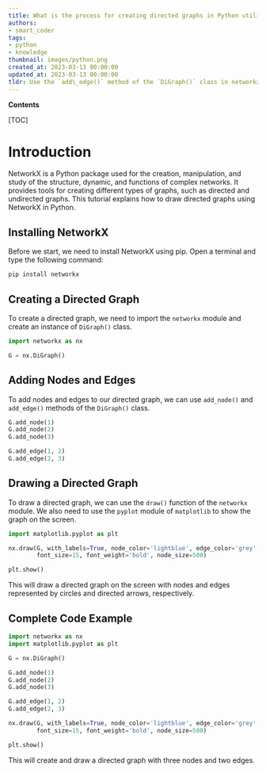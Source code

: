 ```yaml
---
title: What is the process for creating directed graphs in Python utilizing networkx?
authors:
- smart_coder
tags:
- python
- knowledge
thumbnail: images/python.png
created_at: 2023-03-13 00:00:00
updated_at: 2023-03-13 00:00:00
tldr: Use the `add\_edge()` method of the `DiGraph()` class in networkx to create edges with a direction.
---
```


**Contents**

[TOC]

# Introduction
NetworkX is a Python package used for the creation, manipulation, and study of the structure, dynamic, and functions of complex networks. It provides tools for creating different types of graphs, such as directed and undirected graphs. This tutorial explains how to draw directed graphs using NetworkX in Python.

## Installing NetworkX 
Before we start, we need to install NetworkX using pip. Open a terminal and type the following command:

```python
pip install networkx
```

## Creating a Directed Graph
To create a directed graph, we need to import the `networkx` module and create an instance of `DiGraph()` class.

```python
import networkx as nx

G = nx.DiGraph()
```

## Adding Nodes and Edges
To add nodes and edges to our directed graph, we can use `add_node()` and `add_edge()` methods of the `DiGraph()` class. 

```python
G.add_node(1)
G.add_node(2)
G.add_node(3)

G.add_edge(1, 2)
G.add_edge(2, 3)
```

## Drawing a Directed Graph
To draw a directed graph, we can use the `draw()` function of the `networkx` module. We also need to use the `pyplot` module of `matplotlib` to show the graph on the screen.

```python
import matplotlib.pyplot as plt

nx.draw(G, with_labels=True, node_color='lightblue', edge_color='grey', arrowsize=20, linewidths=1,
        font_size=15, font_weight='bold', node_size=500)

plt.show()
```

This will draw a directed graph on the screen with nodes and edges represented by circles and directed arrows, respectively. 

## Complete Code Example
```python
import networkx as nx
import matplotlib.pyplot as plt

G = nx.DiGraph()

G.add_node(1)
G.add_node(2)
G.add_node(3)

G.add_edge(1, 2)
G.add_edge(2, 3)

nx.draw(G, with_labels=True, node_color='lightblue', edge_color='grey', arrowsize=20, linewidths=1,
        font_size=15, font_weight='bold', node_size=500)

plt.show()
```

This will create and draw a directed graph with three nodes and two edges.
